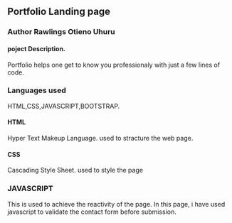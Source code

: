 ## Portfolio Landing page
### Author Rawlings Otieno Uhuru
#### poject Description.
 Portfolio helps one get to know you professionaly with just a few lines of code. 
 ### Languages used
 HTML,CSS,JAVASCRIPT,BOOTSTRAP.
 #### HTML
  Hyper Text Makeup Language.
  used to stracture the web page.
  #### CSS
  Cascading Style Sheet.
  used to style the page
  ### JAVASCRIPT
  This is used to achieve the reactivity of the page.
  In this page, i have used javascript to validate the contact form before submission.
   
